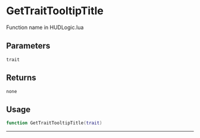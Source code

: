 # GetTraitTooltipTitle
Function name in HUDLogic.lua
## Parameters
`trait`
## Returns
`none`
## Usage
```lua
function GetTraitTooltipTitle(trait)
```
---
